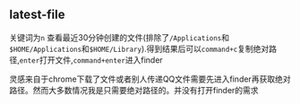 ## latest-file

关键词为`n`
查看最近30分钟创建的文件(排除了`/Applications`和`$HOME/Applications`和`$HOME/Library`).得到结果后可以`command+c`复制绝对路径,`enter`打开文件,`command+enter`进入finder

灵感来自于chrome下载了文件或者别人传递QQ文件需要先进入finder再获取绝对路径。然而大多数情况我是只需要绝对路径的。并没有打开finder的需求

